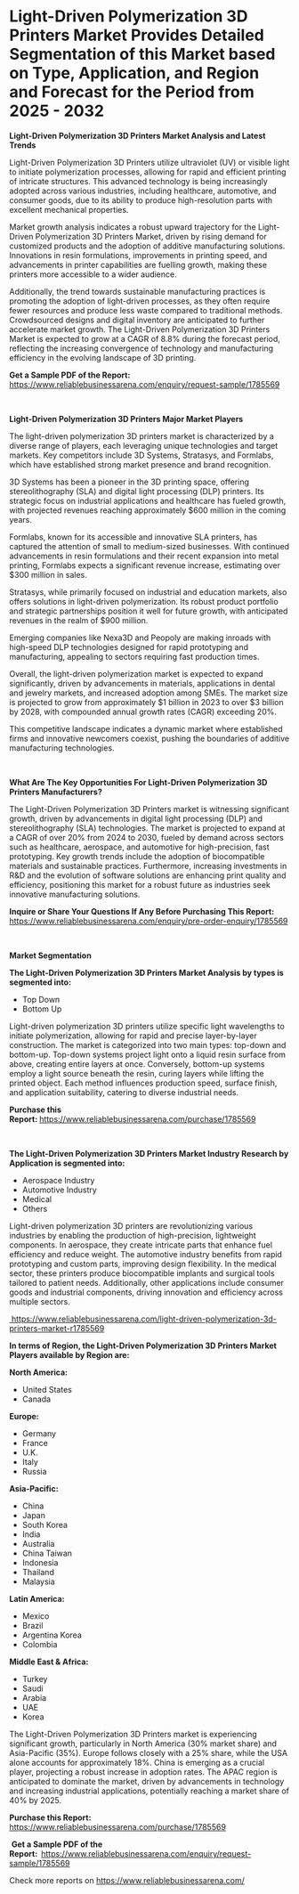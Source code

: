 <p><h1>Light-Driven Polymerization 3D Printers Market Provides Detailed Segmentation of this Market based on Type, Application, and Region and Forecast for the Period from 2025 - 2032</h1></p><p><strong>Light-Driven Polymerization 3D Printers Market Analysis and Latest Trends</strong></p>
<p><p>Light-Driven Polymerization 3D Printers utilize ultraviolet (UV) or visible light to initiate polymerization processes, allowing for rapid and efficient printing of intricate structures. This advanced technology is being increasingly adopted across various industries, including healthcare, automotive, and consumer goods, due to its ability to produce high-resolution parts with excellent mechanical properties. </p><p>Market growth analysis indicates a robust upward trajectory for the Light-Driven Polymerization 3D Printers Market, driven by rising demand for customized products and the adoption of additive manufacturing solutions. Innovations in resin formulations, improvements in printing speed, and advancements in printer capabilities are fuelling growth, making these printers more accessible to a wider audience. </p><p>Additionally, the trend towards sustainable manufacturing practices is promoting the adoption of light-driven processes, as they often require fewer resources and produce less waste compared to traditional methods. Crowdsourced designs and digital inventory are anticipated to further accelerate market growth. The Light-Driven Polymerization 3D Printers Market is expected to grow at a CAGR of 8.8% during the forecast period, reflecting the increasing convergence of technology and manufacturing efficiency in the evolving landscape of 3D printing.</p></p>
<p><strong>Get a Sample PDF of the Report:&nbsp;</strong> <a href="https://www.reliablebusinessarena.com/enquiry/request-sample/1785569?utm_campaign=1892&utm_medium=2&utm_source=Github&utm_content=ia&utm_term=25032025&utm_id=light-driven-polymerization-3d-printers">https://www.reliablebusinessarena.com/enquiry/request-sample/1785569</a></p>
<p>&nbsp;</p>
<p><strong>Light-Driven Polymerization 3D Printers Major Market Players</strong></p>
<p><p>The light-driven polymerization 3D printers market is characterized by a diverse range of players, each leveraging unique technologies and target markets. Key competitors include 3D Systems, Stratasys, and Formlabs, which have established strong market presence and brand recognition.</p><p>3D Systems has been a pioneer in the 3D printing space, offering stereolithography (SLA) and digital light processing (DLP) printers. Its strategic focus on industrial applications and healthcare has fueled growth, with projected revenues reaching approximately $600 million in the coming years.</p><p>Formlabs, known for its accessible and innovative SLA printers, has captured the attention of small to medium-sized businesses. With continued advancements in resin formulations and their recent expansion into metal printing, Formlabs expects a significant revenue increase, estimating over $300 million in sales.</p><p>Stratasys, while primarily focused on industrial and education markets, also offers solutions in light-driven polymerization. Its robust product portfolio and strategic partnerships position it well for future growth, with anticipated revenues in the realm of $900 million.</p><p>Emerging companies like Nexa3D and Peopoly are making inroads with high-speed DLP technologies designed for rapid prototyping and manufacturing, appealing to sectors requiring fast production times.</p><p>Overall, the light-driven polymerization market is expected to expand significantly, driven by advancements in materials, applications in dental and jewelry markets, and increased adoption among SMEs. The market size is projected to grow from approximately $1 billion in 2023 to over $3 billion by 2028, with compounded annual growth rates (CAGR) exceeding 20%.</p><p>This competitive landscape indicates a dynamic market where established firms and innovative newcomers coexist, pushing the boundaries of additive manufacturing technologies.</p></p>
<p>&nbsp;</p>
<p><strong>What Are The Key Opportunities For Light-Driven Polymerization 3D Printers Manufacturers?</strong></p>
<p><p>The Light-Driven Polymerization 3D Printers market is witnessing significant growth, driven by advancements in digital light processing (DLP) and stereolithography (SLA) technologies. The market is projected to expand at a CAGR of over 20% from 2024 to 2030, fueled by demand across sectors such as healthcare, aerospace, and automotive for high-precision, fast prototyping. Key growth trends include the adoption of biocompatible materials and sustainable practices. Furthermore, increasing investments in R&D and the evolution of software solutions are enhancing print quality and efficiency, positioning this market for a robust future as industries seek innovative manufacturing solutions.</p></p>
<p><strong>Inquire or Share Your Questions If Any Before Purchasing This Report:</strong> <a href="https://www.reliablebusinessarena.com/enquiry/pre-order-enquiry/1785569?utm_campaign=1892&utm_medium=2&utm_source=Github&utm_content=ia&utm_term=25032025&utm_id=light-driven-polymerization-3d-printers">https://www.reliablebusinessarena.com/enquiry/pre-order-enquiry/1785569</a></p>
<p>&nbsp;</p>
<p><strong>Market Segmentation</strong></p>
<p><strong>The Light-Driven Polymerization 3D Printers Market Analysis by types is segmented into:</strong></p>
<p><ul><li>Top Down</li><li>Bottom Up</li></ul></p>
<p><p>Light-driven polymerization 3D printers utilize specific light wavelengths to initiate polymerization, allowing for rapid and precise layer-by-layer construction. The market is categorized into two main types: top-down and bottom-up. Top-down systems project light onto a liquid resin surface from above, creating entire layers at once. Conversely, bottom-up systems employ a light source beneath the resin, curing layers while lifting the printed object. Each method influences production speed, surface finish, and application suitability, catering to diverse industrial needs.</p></p>
<p><strong>Purchase this Report:&nbsp;</strong><a href="https://www.reliablebusinessarena.com/purchase/1785569?utm_campaign=1892&utm_medium=2&utm_source=Github&utm_content=ia&utm_term=25032025&utm_id=light-driven-polymerization-3d-printers">https://www.reliablebusinessarena.com/purchase/1785569</a></p>
<p>&nbsp;</p>
<p><strong>The Light-Driven Polymerization 3D Printers Market Industry Research by Application is segmented into:</strong></p>
<p><ul><li>Aerospace Industry</li><li>Automotive Industry</li><li>Medical</li><li>Others</li></ul></p>
<p><p>Light-driven polymerization 3D printers are revolutionizing various industries by enabling the production of high-precision, lightweight components. In aerospace, they create intricate parts that enhance fuel efficiency and reduce weight. The automotive industry benefits from rapid prototyping and custom parts, improving design flexibility. In the medical sector, these printers produce biocompatible implants and surgical tools tailored to patient needs. Additionally, other applications include consumer goods and industrial components, driving innovation and efficiency across multiple sectors.</p></p>
<p><a href="https://www.reliablebusinessarena.com/light-driven-polymerization-3d-printers-market-r1785569?utm_campaign=1892&utm_medium=2&utm_source=Github&utm_content=ia&utm_term=25032025&utm_id=light-driven-polymerization-3d-printers">&nbsp;https://www.reliablebusinessarena.com/light-driven-polymerization-3d-printers-market-r1785569</a></p>
<p><strong>In terms of Region, the Light-Driven Polymerization 3D Printers Market Players available by Region are:</strong></p>
<p>
    <p> <strong> North America: </strong>
        <ul>
            <li>United States</li>
            <li>Canada</li>
        </ul>
        </p> 
    <p> <strong> Europe: </strong>
        <ul>
            <li>Germany</li>
            <li>France</li>
            <li>U.K.</li>
            <li>Italy</li>
            <li>Russia</li>
        </ul>
        </p> 
    <p> <strong> Asia-Pacific: </strong>
        <ul>
            <li>China</li>
            <li>Japan</li>
            <li>South Korea</li>
            <li>India</li>
            <li>Australia</li>
            <li>China Taiwan</li>
            <li>Indonesia</li>
            <li>Thailand</li>
            <li>Malaysia</li>
        </ul>
        </p> 
    <p> <strong> Latin America: </strong>
        <ul>
            <li>Mexico</li>
            <li>Brazil</li>
            <li>Argentina Korea</li>
            <li>Colombia</li>
        </ul>
        </p> 
    <p> <strong> Middle East & Africa: </strong>
        <ul>
            <li>Turkey</li>
            <li>Saudi</li>
            <li>Arabia</li>
            <li>UAE</li>
            <li>Korea</li>
        </ul>
    </p>
    </p>
<p><p>The Light-Driven Polymerization 3D Printers market is experiencing significant growth, particularly in North America (30% market share) and Asia-Pacific (35%). Europe follows closely with a 25% share, while the USA alone accounts for approximately 18%. China is emerging as a crucial player, projecting a robust increase in adoption rates. The APAC region is anticipated to dominate the market, driven by advancements in technology and increasing industrial applications, potentially reaching a market share of 40% by 2025.</p></p>
<p><strong>Purchase this Report: </strong><a href="https://www.reliablebusinessarena.com/purchase/1785569?utm_campaign=1892&utm_medium=2&utm_source=Github&utm_content=ia&utm_term=25032025&utm_id=light-driven-polymerization-3d-printers">https://www.reliablebusinessarena.com/purchase/1785569</a></p>
<p>&nbsp;<strong>Get a Sample PDF of the Report:&nbsp;&nbsp;</strong><a href="https://www.reliablebusinessarena.com/enquiry/request-sample/1785569?utm_campaign=1892&utm_medium=2&utm_source=Github&utm_content=ia&utm_term=25032025&utm_id=light-driven-polymerization-3d-printers">https://www.reliablebusinessarena.com/enquiry/request-sample/1785569</a></p>
<p><strong></strong></p>
<p>Check more reports on <a href="https://www.reliablebusinessarena.com/?utm_campaign=1892&utm_medium=2&utm_source=Github&utm_content=ia&utm_term=25032025&utm_id=light-driven-polymerization-3d-printers">https://www.reliablebusinessarena.com/</a></p>